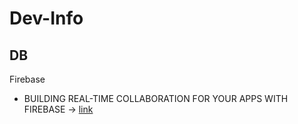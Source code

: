 # Dev-Info


## DB

Firebase

+ BUILDING REAL-TIME COLLABORATION FOR YOUR APPS WITH FIREBASE ->
[link](http://www.precisionsourcing.com.au/building-real-time-collaboration-for-your-apps-with-firebase/)


